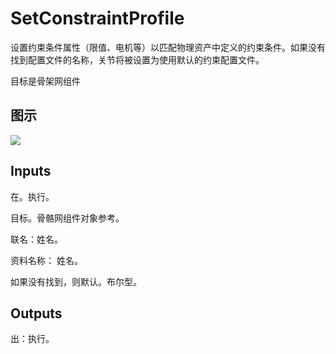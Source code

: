 # SetConstraintProfile

设置约束条件属性（限值、电机等）以匹配物理资产中定义的约束条件。如果没有找到配置文件的名称，关节将被设置为使用默认的约束配置文件。

目标是骨架网组件

## 图示

![]($-20221218-20284035.png)

## Inputs

在。执行。

目标。骨骼网组件对象参考。

联名：姓名。

资料名称： 姓名。

如果没有找到，则默认。布尔型。  

## Outputs

出：执行。
